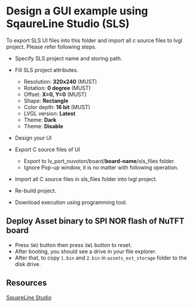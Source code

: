 # Design a GUI example using **SqaureLine Studio (SLS)**

To export SLS UI files into this folder and import all c source files to lvgl project. Please refer following steps.

- Specify SLS project name and storing path.

- Fill SLS project attributes.
  - Resolution: **320x240**  (MUST)
  - Rotation: **0 degree**  (MUST)
  - Offset: **X=0, Y=0**  (MUST)
  - Shape: **Rectangle**
  - Color depth: **16 bit**  (MUST)
  - LVGL version: **Latest**
  - Theme: **Dark**
  - Theme: **Disable**

- Design your UI

- Export C source files of UI
  - Export to lv_port_nuvoton/board/**board-name**/sls_files folder.
  - Ignore Pop-up window, it is no matter with following operation.

- Import all C source files in sls_files folder into lvgl project.

- Re-build project.

- Download execution using programming tool.

## Deploy Asset binary to SPI NOR flash of NuTFT board
- Press `SW2` button then press `SW1` button to reset.
- After booting, you should see a drive in your file explorer.
- After that, to copy `1.bin` and `2.bin` in `assets_ext_storage` folder to the disk drive.

## **Resources**
[SquareLine Studio](https://squareline.io/downloads)
